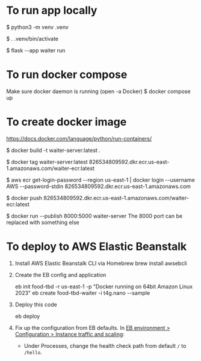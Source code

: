 # To run app locally
$ python3 -m venv .venv

$ . .venv/bin/activate

$ flask --app waiter run

# To run docker compose
Make sure docker daemon is running (open -a Docker)
$ docker compose up

# To create docker image
https://docs.docker.com/language/python/run-containers/

$ docker build -t waiter-server:latest .

$ docker tag waiter-server:latest 826534809592.dkr.ecr.us-east-1.amazonaws.com/waiter-ecr:latest

$ aws ecr get-login-password --region us-east-1 | docker login --username AWS --password-stdin 826534809592.dkr.ecr.us-east-1.amazonaws.com

$ docker push 826534809592.dkr.ecr.us-east-1.amazonaws.com/waiter-ecr:latest

$ docker run --publish 8000:5000 waiter-server 
The 8000 port can be replaced with something else

# To deploy to AWS Elastic Beanstalk

1. Install AWS Elastic Beanstalk CLI via Homebrew
    brew install awsebcli

2. Create the EB config and application

    eb init food-tbd -r us-east-1 -p "Docker running on 64bit Amazon Linux 2023"
    eb create food-tbd-waiter -i t4g.nano --sample

3. Deploy this code

    eb deploy

4. Fix up the configuration from EB defaults. In [EB environment > Configuration > Instance traffic and scaling](https://us-east-1.console.aws.amazon.com/elasticbeanstalk/home?region=us-east-1#/environment/configuration/instance-traffic-scaling):

    * Under Processes, change the health check path from default `/` to `/hello`.